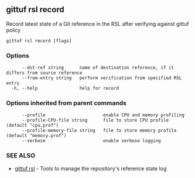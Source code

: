 ## gittuf rsl record

Record latest state of a Git reference in the RSL after verifying against gittuf policy

```
gittuf rsl record [flags]
```

### Options

```
      --dst-ref string      name of destination reference, if it differs from source reference
      --from-entry string   perform verification from specified RSL entry
  -h, --help                help for record
```

### Options inherited from parent commands

```
      --profile                      enable CPU and memory profiling
      --profile-CPU-file string      file to store CPU profile (default "cpu.prof")
      --profile-memory-file string   file to store memory profile (default "memory.prof")
      --verbose                      enable verbose logging
```

### SEE ALSO

* [gittuf rsl](gittuf_rsl.md)	 - Tools to manage the repository's reference state log


